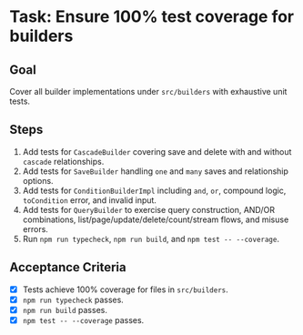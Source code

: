 # Task: Ensure 100% test coverage for builders

## Goal
Cover all builder implementations under `src/builders` with exhaustive unit tests.

## Steps
1. Add tests for `CascadeBuilder` covering save and delete with and without `cascade` relationships.
2. Add tests for `SaveBuilder` handling `one` and `many` saves and relationship options.
3. Add tests for `ConditionBuilderImpl` including `and`, `or`, compound logic, `toCondition` error, and invalid input.
4. Add tests for `QueryBuilder` to exercise query construction, AND/OR combinations, list/page/update/delete/count/stream flows, and misuse errors.
5. Run `npm run typecheck`, `npm run build`, and `npm test -- --coverage`.

## Acceptance Criteria
- [x] Tests achieve 100% coverage for files in `src/builders`.
- [x] `npm run typecheck` passes.
- [x] `npm run build` passes.
- [x] `npm test -- --coverage` passes.
